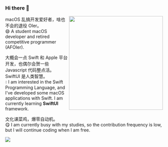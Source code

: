 ### Hi there 👋

<img align="right" src="https://github-readme-stats.vercel.app/api/top-langs/?username=23786" width='300px'>

macOS 乱搞开发爱好者，啥也不会的退役 OIer。  
😄 A student macOS developer and retired competitive programmer (AFOIer).

大概会一点 Swift 和 Apple 平台开发，也偶尔会贺一些 Javascript 代码整点活。SwiftUI 是人类智慧。  
💧 I am interested in the Swift Programming Language, and I've developed some macOS applications with Swift. I am currently learning **SwiftUI** framework.

文化课菜鸡，爆零自动机。  
😋 I am currently busy with my studies, so the contribution frequency is low, but I will continue coding when I am free.

![](https://github-readme-stats.vercel.app/api?username=23786&show_icons=true) ![]()
